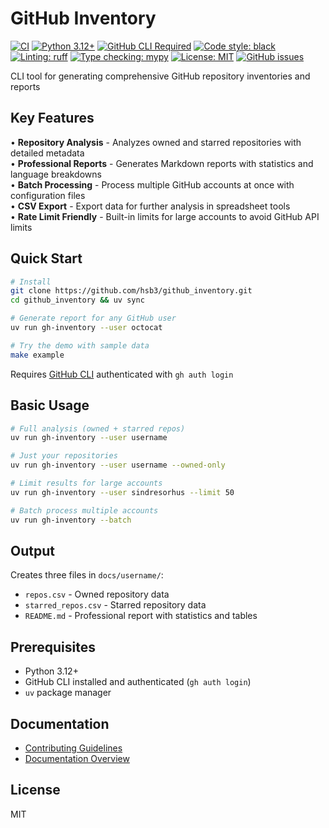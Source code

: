 # GitHub Inventory

[![CI](https://github.com/hsb3/github_inventory/workflows/CI/badge.svg)](https://github.com/hsb3/github_inventory/actions)
[![Python 3.12+](https://img.shields.io/badge/python-3.12%2B-blue.svg)](https://www.python.org/downloads/)
[![GitHub CLI Required](https://img.shields.io/badge/requires-GitHub%20CLI-blue?logo=github)](https://cli.github.com/)
[![Code style: black](https://img.shields.io/badge/code%20style-black-000000.svg)](https://github.com/psf/black)
[![Linting: ruff](https://img.shields.io/badge/linting-ruff-red)](https://github.com/astral-sh/ruff)
[![Type checking: mypy](https://img.shields.io/badge/type%20checking-mypy-blue)](https://mypy-lang.org/)
[![License: MIT](https://img.shields.io/badge/License-MIT-yellow.svg)](https://opensource.org/licenses/MIT)
[![GitHub issues](https://img.shields.io/github/issues/hsb3/github_inventory)](https://github.com/hsb3/github_inventory/issues)

CLI tool for generating comprehensive GitHub repository inventories and reports

## Key Features

• **Repository Analysis** - Analyzes owned and starred repositories with detailed metadata  
• **Professional Reports** - Generates Markdown reports with statistics and language breakdowns  
• **Batch Processing** - Process multiple GitHub accounts at once with configuration files  
• **CSV Export** - Export data for further analysis in spreadsheet tools  
• **Rate Limit Friendly** - Built-in limits for large accounts to avoid GitHub API limits

## Quick Start

```bash
# Install
git clone https://github.com/hsb3/github_inventory.git
cd github_inventory && uv sync

# Generate report for any GitHub user
uv run gh-inventory --user octocat

# Try the demo with sample data
make example
```

Requires [GitHub CLI](https://cli.github.com/) authenticated with `gh auth login`

## Basic Usage

```bash
# Full analysis (owned + starred repos)
uv run gh-inventory --user username

# Just your repositories
uv run gh-inventory --user username --owned-only

# Limit results for large accounts  
uv run gh-inventory --user sindresorhus --limit 50

# Batch process multiple accounts
uv run gh-inventory --batch
```

## Output

Creates three files in `docs/username/`:
- `repos.csv` - Owned repository data
- `starred_repos.csv` - Starred repository data  
- `README.md` - Professional report with statistics and tables

## Prerequisites

- Python 3.12+
- GitHub CLI installed and authenticated (`gh auth login`)
- `uv` package manager

## Documentation

- [Contributing Guidelines](docs/CONTRIBUTING.md)
- [Documentation Overview](docs/README.md)

## License

MIT